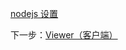 [nodejs 设置](/zh-CN/viewer/php.md ':include :type=markdown')

下一步：[Viewer（客户端）](/zh-CN/viewer/3legged/ui)